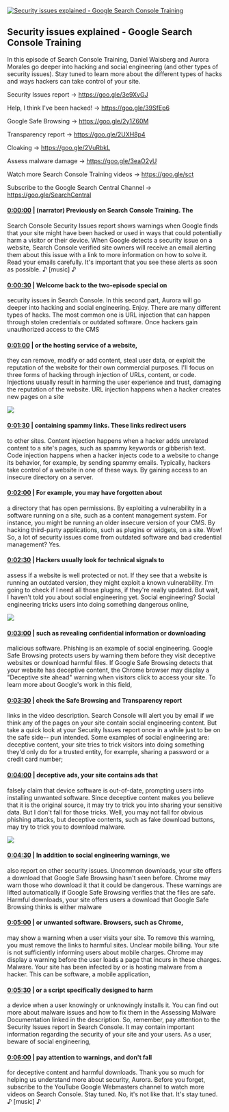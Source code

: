 [![Security issues explained - Google Search Console Training](https://i.ytimg.com/vi/_e66dUipkss/maxresdefault.jpg)](https://www.youtube.com/watch?v=_e66dUipkss)

## Security issues explained - Google Search Console Training

In this episode of Search Console Training, Daniel Waisberg and Aurora Morales go deeper into hacking and social engineering (and other types of security issues). Stay tuned to learn more about the different types of hacks and ways hackers can take control of your site.



Security Issues report → https://goo.gle/3e9XvGJ 

Help, I think I've been hacked! → https://goo.gle/39SfEp6 

Google Safe Browsing → https://goo.gle/2y1Z60M 

Transparency report → https://goo.gle/2UXH8p4 

Cloaking → https://goo.gle/2VuRbkL 

Assess malware damage → https://goo.gle/3eaO2yU 



Watch more Search Console Training videos → https://goo.gle/sct   

Subscribe to the Google Search Central Channel → https://goo.gle/SearchCentral



#### [0:00:00](https://www.youtube.com/watch?v=_e66dUipkss&t=0) |  (narrator) Previously on Search Console Training. The

Search Console Security Issues report shows warnings when Google finds that your site might have been hacked or used in ways that could potentially harm a visitor or their device. When Google detects a security issue on a website, Search Console verified site owners will receive an email alerting them about this issue with a link to more information on how to solve it. Read your emails carefully. It's important that you see these alerts as soon as possible. ♪ [music] ♪  

#### [0:00:30](https://www.youtube.com/watch?v=_e66dUipkss&t=30) |  Welcome back to the two-episode special on

security issues in Search Console. In this second part, Aurora will go deeper into hacking and social engineering. Enjoy. There are many different types of hacks. The most common one is URL injection that can happen through stolen credentials or outdated software. Once hackers gain unauthorized access to the CMS  

#### [0:01:00](https://www.youtube.com/watch?v=_e66dUipkss&t=60) |  or the hosting service of a website,

they can remove, modify or add content, steal user data, or exploit the reputation of the website for their own commercial purposes. I'll focus on three forms of hacking through injection of URLs, content, or code. Injections usually result in harming the user experience and trust, damaging the reputation of the website. URL injection happens when a hacker creates new pages on a site  

![](https://i.ytimg.com/vi/_e66dUipkss/maxres1.jpg)



#### [0:01:30](https://www.youtube.com/watch?v=_e66dUipkss&t=90) |  containing spammy links. These links redirect users

to other sites. Content injection happens when a hacker adds unrelated content to a site's pages, such as spammy keywords or gibberish text. Code injection happens when a hacker injects code to a website to change its behavior, for example, by sending spammy emails. Typically, hackers take control of a website in one of these ways. By gaining access to an insecure directory on a server.  

#### [0:02:00](https://www.youtube.com/watch?v=_e66dUipkss&t=120) |  For example, you may have forgotten about

a directory that has open permissions. By exploiting a vulnerability in a software running on a site, such as a content management system. For instance, you might be running an older insecure version of your CMS. By hacking third-party applications, such as plugins or widgets, on a site. Wow! So, a lot of security issues come from outdated software and bad credential management? Yes.  

#### [0:02:30](https://www.youtube.com/watch?v=_e66dUipkss&t=150) |  Hackers usually look for technical signals to

assess if a website is well protected or not. If they see that a website is running an outdated version, they might exploit a known vulnerability. I'm going to check if I need all those plugins, if they're really updated. But wait, I haven't told you about social engineering yet. Social engineering? Social engineering tricks users into doing something dangerous online,  

![](https://i.ytimg.com/vi/_e66dUipkss/maxres2.jpg)



#### [0:03:00](https://www.youtube.com/watch?v=_e66dUipkss&t=180) |  such as revealing confidential information or downloading

malicious software. Phishing is an example of social engineering. Google Safe Browsing protects users by warning them before they visit deceptive websites or download harmful files. If Google Safe Browsing detects that your website has deceptive content, the Chrome browser may display a "Deceptive site ahead" warning when visitors click to access your site. To learn more about Google's work in this field,  

#### [0:03:30](https://www.youtube.com/watch?v=_e66dUipkss&t=210) |  check the Safe Browsing and Transparency report

links in the video description. Search Console will alert you by email if we think any of the pages on your site contain social engineering content. But take a quick look at your Security Issues report once in a while just to be on the safe side-- pun intended. Some examples of social engineering are: deceptive content, your site tries to trick visitors into doing something they'd only do for a trusted entity, for example, sharing a password or a credit card number;  

#### [0:04:00](https://www.youtube.com/watch?v=_e66dUipkss&t=240) |  deceptive ads, your site contains ads that

falsely claim that device software is out-of-date, prompting users into installing unwanted software. Since deceptive content makes you believe that it is the original source, it may try to trick you into sharing your sensitive data. But I don't fall for those tricks. Well, you may not fall for obvious phishing attacks, but deceptive contents, such as fake download buttons, may try to trick you to download malware.  

![](https://i.ytimg.com/vi/_e66dUipkss/maxres3.jpg)



#### [0:04:30](https://www.youtube.com/watch?v=_e66dUipkss&t=270) |  In addition to social engineering warnings, we

also report on other security issues. Uncommon downloads, your site offers a download that Google Safe Browsing hasn't seen before. Chrome may warn those who download it that it could be dangerous. These warnings are lifted automatically if Google Safe Browsing verifies that the files are safe. Harmful downloads, your site offers users a download that Google Safe Browsing thinks is either malware  

#### [0:05:00](https://www.youtube.com/watch?v=_e66dUipkss&t=300) |  or unwanted software. Browsers, such as Chrome,

may show a warning when a user visits your site. To remove this warning, you must remove the links to harmful sites. Unclear mobile billing. Your site is not sufficiently informing users about mobile charges. Chrome may display a warning before the user loads a page that incurs in these charges. Malware. Your site has been infected by or is hosting malware from a hacker. This can be software, a mobile application,  

#### [0:05:30](https://www.youtube.com/watch?v=_e66dUipkss&t=330) |  or a script specifically designed to harm

a device when a user knowingly or unknowingly installs it. You can find out more about malware issues and how to fix them in the Assessing Malware Documentation linked in the description. So, remember, pay attention to the Security Issues report in Search Console. It may contain important information regarding the security of your site and your users. As a user,  beware of social engineering,  

#### [0:06:00](https://www.youtube.com/watch?v=_e66dUipkss&t=360) |  pay attention to warnings, and don't fall

for deceptive content and harmful downloads. Thank you so much for helping us understand more about security, Aurora. Before you forget, subscribe to the YouTube Google Webmasters channel to watch more videos on Search Console. Stay tuned. No, it's not like that. It's stay tuned. ♪ [music] ♪  